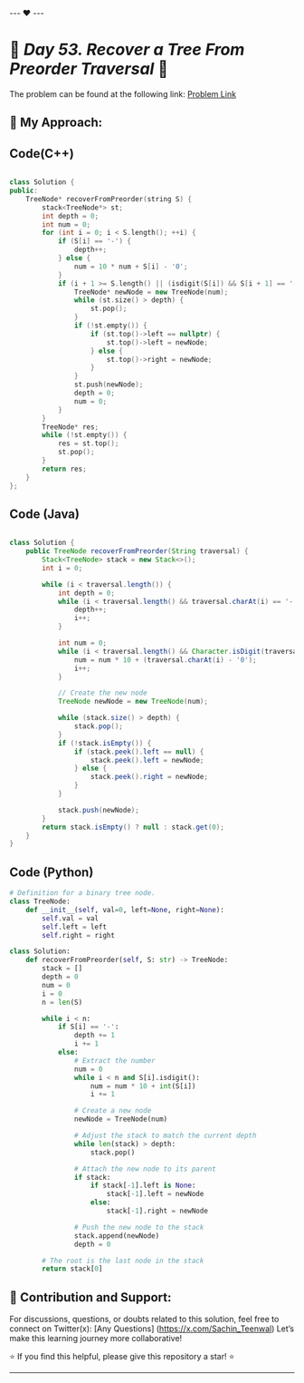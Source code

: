 --- ❤️ ---

# 🚀 _Day 53. Recover a Tree From Preorder Traversal_ 🧠


The problem can be found at the following link: [Problem Link](https://leetcode.com/problems/recover-a-tree-from-preorder-traversal/description/?envType=daily-question&envId=2025-02-22)

## 🎯 **My Approach:**
 

## Code(C++)
```cpp

class Solution {
public:
    TreeNode* recoverFromPreorder(string S) {
        stack<TreeNode*> st;
        int depth = 0;
        int num = 0;
        for (int i = 0; i < S.length(); ++i) {
            if (S[i] == '-') {
                depth++;
            } else {
                num = 10 * num + S[i] - '0';
            }
            if (i + 1 >= S.length() || (isdigit(S[i]) && S[i + 1] == '-')) {
                TreeNode* newNode = new TreeNode(num);
                while (st.size() > depth) {
                    st.pop();
                }
                if (!st.empty()) {
                    if (st.top()->left == nullptr) {
                        st.top()->left = newNode;
                    } else {
                        st.top()->right = newNode;
                    }
                }
                st.push(newNode);
                depth = 0;
                num = 0;
            }
        }
        TreeNode* res;
        while (!st.empty()) {
            res = st.top();
            st.pop();
        }
        return res;
    }
};
```

## Code (Java)

```java

class Solution {
    public TreeNode recoverFromPreorder(String traversal) {
        Stack<TreeNode> stack = new Stack<>();
        int i = 0;

        while (i < traversal.length()) {
            int depth = 0;
            while (i < traversal.length() && traversal.charAt(i) == '-') {
                depth++;
                i++;
            }

            int num = 0;
            while (i < traversal.length() && Character.isDigit(traversal.charAt(i))) {
                num = num * 10 + (traversal.charAt(i) - '0');
                i++;
            }

            // Create the new node
            TreeNode newNode = new TreeNode(num);

            while (stack.size() > depth) {
                stack.pop();
            }
            if (!stack.isEmpty()) {
                if (stack.peek().left == null) {
                    stack.peek().left = newNode;
                } else {
                    stack.peek().right = newNode;
                }
            }

            stack.push(newNode);
        }
        return stack.isEmpty() ? null : stack.get(0);
    }
}
```

## Code (Python)

```python
# Definition for a binary tree node.
class TreeNode:
    def __init__(self, val=0, left=None, right=None):
        self.val = val
        self.left = left
        self.right = right

class Solution:
    def recoverFromPreorder(self, S: str) -> TreeNode:
        stack = []
        depth = 0
        num = 0
        i = 0
        n = len(S)

        while i < n:
            if S[i] == '-':
                depth += 1
                i += 1
            else:
                # Extract the number
                num = 0
                while i < n and S[i].isdigit():
                    num = num * 10 + int(S[i])
                    i += 1

                # Create a new node
                newNode = TreeNode(num)

                # Adjust the stack to match the current depth
                while len(stack) > depth:
                    stack.pop()

                # Attach the new node to its parent
                if stack:
                    if stack[-1].left is None:
                        stack[-1].left = newNode
                    else:
                        stack[-1].right = newNode

                # Push the new node to the stack
                stack.append(newNode)
                depth = 0

        # The root is the last node in the stack
        return stack[0]
```



## 🎯 **Contribution and Support:**

For discussions, questions, or doubts related to this solution, feel free to connect on Twitter(x): [Any Questions] (https://x.com/Sachin_Teenwal) Let’s make this learning journey more collaborative!

⭐ If you find this helpful, please give this repository a star! ⭐

---
